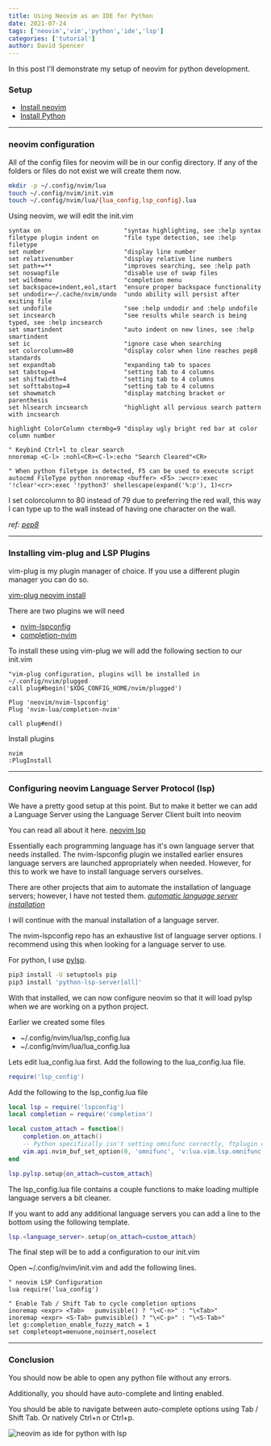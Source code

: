 ```yaml
---
title: Using Neovim as an IDE for Python
date: 2021-07-24
tags: ['neovim','vim','python','ide','lsp']
categories: ['tutorial']
author: David Spencer
---
```


In this post I'll demonstrate my setup of neovim for python development.

### Setup

- [Install neovim](https://github.com/neovim/neovim)
- [Install Python](https://www.python.org/downloads/)

---

### neovim configuration

All of the config files for neovim will be in our config directory.
If any of the folders or files do not exist we will create them now.

```bash
mkdir -p ~/.config/nvim/lua
touch ~/.config/nvim/init.vim
touch ~/.config/nvim/lua/{lua_config,lsp_config}.lua
```

Using neovim, we will edit the init.vim

```vim
syntax on                       "syntax highlighting, see :help syntax
filetype plugin indent on       "file type detection, see :help filetype
set number                      "display line number
set relativenumber              "display relative line numbers
set path+=**                    "improves searching, see :help path
set noswapfile                  "disable use of swap files
set wildmenu                    "completion menu
set backspace=indent,eol,start  "ensure proper backspace functionality
set undodir=~/.cache/nvim/undo  "undo ability will persist after exiting file
set undofile                    "see :help undodir and :help undofile
set incsearch                   "see results while search is being typed, see :help incsearch
set smartindent                 "auto indent on new lines, see :help smartindent
set ic                          "ignore case when searching
set colorcolumn=80              "display color when line reaches pep8 standards
set expandtab                   "expanding tab to spaces
set tabstop=4                   "setting tab to 4 columns
set shiftwidth=4                "setting tab to 4 columns
set softtabstop=4               "setting tab to 4 columns
set showmatch                   "display matching bracket or parenthesis
set hlsearch incsearch          "highlight all pervious search pattern with incsearch

highlight ColorColumn ctermbg=9 "display ugly bright red bar at color column number

" Keybind Ctrl+l to clear search
nnoremap <C-l> :nohl<CR><C-l>:echo "Search Cleared"<CR>

" When python filetype is detected, F5 can be used to execute script 
autocmd FileType python nnoremap <buffer> <F5> :w<cr>:exec '!clear'<cr>:exec '!python3' shellescape(expand('%:p'), 1)<cr>

```

I set colorcolumn to 80 instead of 79 due to preferring the red wall, this way I can type up to the wall instead of having one character on the wall.

_ref: [pep8](https://neovim.io/doc/lsp/)_

---

### Installing vim-plug and LSP Plugins

vim-plug is my plugin manager of choice.
If you use a different plugin manager you can do so.

[vim-plug neovim install](https://github.com/junegunn/vim-plug#neovim)

There are two plugins we will need

- [nvim-lspconfig](https://github.com/neovim/nvim-lspconfig#install)
- [completion-nvim](https://github.com/nvim-lua/completion-nvim#install)

To install these using vim-plug we will add the following section to our init.vim

```vim
"vim-plug configuration, plugins will be installed in ~/.config/nvim/plugged
call plug#begin('$XDG_CONFIG_HOME/nvim/plugged') 

Plug 'neovim/nvim-lspconfig'
Plug 'nvim-lua/completion-nvim'

call plug#end()

```

Install plugins

```vim
nvim
:PlugInstall
```

---

### Configuring neovim Language Server Protocol (lsp)

We have a pretty good setup at this point. But to make it better we can add a Language Server using the Language Server Client built into neovim

You can read all about it here. [neovim lsp](https://neovim.io/doc/lsp/)

Essentially each programming language has it's own language server that needs installed.
The nvim-lspconfig plugin we installed earlier ensures language servers are launched appropriately when needed. However, for this to work we have to install language servers ourselves.

There are other projects that aim to automate the installation of language servers; however, I have not tested them. _[automatic language server installation](https://github.com/neovim/nvim-lspconfig/wiki/Installing-language-servers-automatically)_

I will continue with the manual installation of a language server.

The nvim-lspconfig repo has an exhaustive list of language server options. I recommend using this when looking for a language server to use.

For python, I use [pylsp](https://github.com/neovim/nvim-lspconfig/blob/master/CONFIG.md#pylsp).

```bash
pip3 install -U setuptools pip
pip3 install 'python-lsp-server[all]'
```

With that installed, we can now configure neovim so that it will load pylsp when we are working on a python project.

Earlier we created some files

- ~/.config/nvim/lua/lsp_config.lua
- ~/.config/nvim/lua/lua_config.lua

Lets edit lua_config.lua first. Add the following to the lua_config.lua file.

```lua
require('lsp_config')
```

Add the following to the lsp_config.lua file

```lua
local lsp = require('lspconfig')
local completion = require('completion')

local custom_attach = function()
    completion.on_attach()
    -- Python specifically isn't setting omnifunc correctly, ftplugin conflict
    vim.api.nvim_buf_set_option(0, 'omnifunc', 'v:lua.vim.lsp.omnifunc')
end

lsp.pylsp.setup{on_attach=custom_attach}
```

The lsp_config.lua file contains a couple functions to make loading multiple language servers a bit cleaner.

If you want to add any additional language servers you can add a line to the bottom using the following template.

```lua
lsp.<language_server>.setup{on_attach=custom_attach}
```

The final step will be to add a configuration to our init.vim

Open ~/.config/nvim/init.vim and add the following lines.

```vim
" neovim LSP Configuration
lua require('lua_config')

" Enable Tab / Shift Tab to cycle completion options
inoremap <expr> <Tab>   pumvisible() ? "\<C-n>" : "\<Tab>"
inoremap <expr> <S-Tab> pumvisible() ? "\<C-p>" : "\<S-Tab>"
let g:completion_enable_fuzzy_match = 1
set completeopt=menuone,noinsert,noselect
```

---

### Conclusion

You should now be able to open any python file without any errors.

Additionally, you should have auto-complete and linting enabled.

You should be able to navigate between auto-complete options using Tab / Shift Tab. Or natively Ctrl+n or Ctrl+p.

![neovim as ide for python with lsp](/nvim_python_ide.gif#center)
